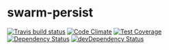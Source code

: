 # swarm-persist



[![Travis build status](http://img.shields.io/travis/erosson/swarm-persist.svg?style=flat)](https://travis-ci.org/erosson/swarm-persist)
[![Code Climate](https://codeclimate.com/github/erosson/swarm-persist/badges/gpa.svg)](https://codeclimate.com/github/erosson/swarm-persist)
[![Test Coverage](https://codeclimate.com/github/erosson/swarm-persist/badges/coverage.svg)](https://codeclimate.com/github/erosson/swarm-persist)
[![Dependency Status](https://david-dm.org/erosson/swarm-persist.svg)](https://david-dm.org/erosson/swarm-persist)
[![devDependency Status](https://david-dm.org/erosson/swarm-persist/dev-status.svg)](https://david-dm.org/erosson/swarm-persist#info=devDependencies)
